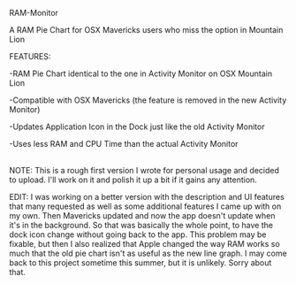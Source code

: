 RAM-Monitor


A RAM Pie Chart for OSX Mavericks users who miss the option in Mountain Lion

FEATURES:

-RAM Pie Chart identical to the one in Activity Monitor on OSX Mountain Lion

-Compatible with OSX Mavericks (the feature is removed in the new Activity Monitor)

-Updates Application Icon in the Dock just like the old Activity Monitor

-Uses less RAM and CPU Time than the actual Activity Monitor

<br>
NOTE:
This is a rough first version I wrote for personal usage and decided to upload.  I'll work on it and polish it up a bit if it gains any attention.

<br>

EDIT:
I was working on a better version with the description and UI features that many requested as well as some additional features I came up with on my own.  Then Mavericks updated and now the app doesn't update when it's in the background.  So that was basically the whole point, to have the dock icon change without going back to the app.  This problem may be fixable, but then I also realized that Apple changed the way RAM works so much that the old pie chart isn't as useful as the new line graph.  I may come back to this project sometime this summer, but it is unlikely.  Sorry about that.
